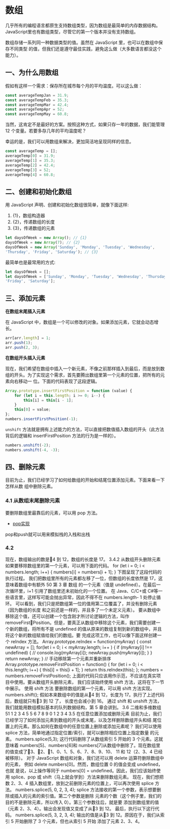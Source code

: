 # 数组

几乎所有的编程语言都原生支持数组类型，因为数组是最简单的内存数据结构。JavaScript里也有数组类型，尽管它的第一个版本并没有支持数组。

数组存储一系列同一种数据类型的值。虽然在 JavaScript 里，也可以在数组中保存不同类型
的值，但我们还是遵守最佳实践，避免这么做（大多数语言都没这个能力）。

## 一、为什么用数组

假如有这样一个需求：保存所在城市每个月的平均温度。可以这么做：

```js
const averageTempJan = 31.9; 
const averageTempFeb = 35.3; 
const averageTempMar = 42.4; 
const averageTempApr = 52; 
const averageTempMay = 60.8; 
```

当然，这肯定不是最好的方案。按照这种方式，如果只存一年的数据，我们能管理 12 个变量。若要多存几年的平均温度呢？

幸运的是，我们可以用数组来解决，更加简洁地呈现同样的信息。

```js
const averageTemp = []; 
averageTemp[0] = 31.9; 
averageTemp[1] = 35.3; 
averageTemp[2] = 42.4; 
averageTemp[3] = 52; 
averageTemp[4] = 60.8; 
```

## 二、创建和初始化数组

用 JavaScript 声明、创建和初始化数组很简单，就像下面这样:

1. {1}，数组构造器
2. {2}，传递数组的长度
3. {3}，传递数组的元素

```js
let daysOfWeek = new Array(); // {1} 
daysOfWeek = new Array(7); // {2} 
daysOfWeek = new Array('Sunday', 'Monday', 'Tuesday', 'Wednesday', 
'Thursday', 'Friday', 'Saturday'); // {3} 
```

最简单也是最常用的方式:

```js
let daysOfWeek = []; 
let daysOfWeek = ['Sunday', 'Monday', 'Tuesday', 'Wednesday', 'Thursday', 
'Friday', 'Saturday']; 
```

## 三、添加元素

**在数组末尾插入元素**

在 JavaScript 中，数组是一个可以修改的对象。如果添加元素，它就会动态增长。

```js
arr[arr.length] = 1;
arr.push(1);
arr.push(2, 3);
```

**在数组开头插入元素**

现在，我们希望在数组中插入一个新元素，不像之前那样插入到最后，而是放到数组的开头。为了实现这个需求，首先要腾出数组里第一个元素的位置，把所有的元素向右移动一
位。下面的代码表现了这段逻辑。

```js
Array.prototype.insertFirstPosition = function (value) {
    for (let i = this.length; i >= 0; i--) {
        this[i] = this[i - 1];
    }
    this[0] = value;
};
numbers.insertFirstPosition(-1);
```

`unshift` 方法就是拥有上述能力的方法，可以直接把数值插入数组的开头（此方法背后的逻辑和 insertFirstPosition 方法的行为是一样的）。

```js
numbers.unshift(-2); 
numbers.unshift(-4, -3);
```
## 四、删除元素

目前为止，我们已经学习了如何给数组的开始和结尾位置添加元素。下面来看一下怎样从数
组中删除元素。

### 4.1 从数组末尾删除元素

要删除数组里最靠后的元素，可以用 pop 方法。

* [pop实现](../../warehouse/js/1.md#pop)

pop和push就可以用来模拟栈的入栈和出栈

### 4.2 

现在，数组输出的数是4 到 12，数组的长度是 17。
3.4.2 从数组开头删除元素
如果要移除数组里的第一个元素，可以用下面的代码。
for (let i = 0; i < numbers.length; i++) { 
 numbers[i] = numbers[i + 1]; 
} 
下图呈现了这段代码的执行过程。
我们把数组里所有的元素都左移了一位，但数组的长度依然是 17，这意味着数组中有额外
50 第 3 章 数组
的一个元素（值是 undefined）。在最后一次循环里，i+1 引用了数组里还未初始化的一个位置。
在 Java、C/C+或 C#等一些语言里，这样写可能会抛出异常，因此不得不在 numbers.length- 1
处停止循环。
可以看到，我们只是把数组第一位的值用第二位覆盖了，并没有删除元素（因为数组的长度
和之前还是一样的，并且多了一个未定义元素）。
要从数组中移除这个值，还可以创建一个包含刚才所讨论逻辑的方法，叫作 removeFirst￾Position。但是，要真正从数组中移除这个元素，我们需要创建一个新的数组，将所有不是
undefined 的值从原来的数组复制到新的数组中，并且将这个新的数组赋值给我们的数组。要
完成这项工作，也可以像下面这样创建一个 reIndex 方法。
Array.prototype.reIndex = function(myArray) { 
 const newArray = []; 
 for(let i = 0; i < myArray.length; i++ ) { 
 if (myArray[i] !== undefined) { 
 // console.log(myArray[i]); 
 newArray.push(myArray[i]); 
 } 
 } 
 return newArray; 
} 
// 手动移除第一个元素并重新排序
Array.prototype.removeFirstPosition = function() { 
 for (let i = 0; i < this.length; i++) { 
 this[i] = this[i + 1]; 
 } 
 return this.reIndex(this); 
}; 
numbers = numbers.removeFirstPosition(); 
上面的代码只应该用作示范，不应该在真实项目中使用。要从数组开头删除元素，
我们应该始终使用 shift 方法，这将在下一节中展示。
使用 shift 方法
要删除数组的第一个元素，可以用 shift 方法实现。
numbers.shift(); 
假如本来数组中的值是从4 到 12，长度为 17。执行了上述代码后，数组就只有3 到 12 了，
长度也会减小到 16。
通过 shift 和 unshift 方法，我们就能用数组模拟基本的队列数据结构，第 5
章会讲到。
3.6 二维和多维数组 51 
1 
2 
3 
4
5 
5 
6
7 
8 
9 
0
1 
2
3 
4 
3.5 在任意位置添加或删除元素
目前为止，我们已经学习了如何添加元素到数组的开头或末尾，以及怎样删除数组开头和结
尾位置上的元素。那么如何在数组中的任意位置上删除或添加元素呢？
我们可以使用 splice 方法，简单地通过指定位置/索引，就可以删除相应位置上指定数量
的元素。
numbers.splice(5,3); 
这行代码删除了从数组索引 5 开始的 3 个元素。这就意味着 numbers[5]、numbers[6]和
numbers[7]从数组中删除了。现在数组里的值变成了3、2、1、0、1、5、6、7、8、9、10、
11 和 12（2、3、4 已经被移除）。
对于 JavaScript 数组和对象，我们还可以用 delete 运算符删除数组中的元素，
例如 delete numbers[0]。然而，数组位置 0 的值会变成 undefined，也就
是说，以上操作等同于 numbers[0] = undefined。因此，我们应该始终使用
splice、pop 或 shift（马上就会学到）方法来删除数组元素。
现在，我们想把数 2、3、4 插入数组里，放到之前删除元素的位置上，可以再次使用 splice
方法。
numbers.splice(5, 0, 2, 3, 4); 
splice 方法接收的第一个参数，表示想要删除或插入的元素的索引值。第二个参数是删除
元素的个数（这个例子里，我们的目的不是删除元素，所以传入 0）。第三个参数往后，就是要
添加到数组里的值（元素 2、3、4）。输出会发现值又变成了从3 到 12。
最后，执行以下这行代码。
numbers.splice(5, 3, 2, 3, 4); 
输出的值是从3 到 12。原因在于，我们从索引 5 开始删除了 3 个元素，但也从索引 5 开始
添加了元素 2、3、4。